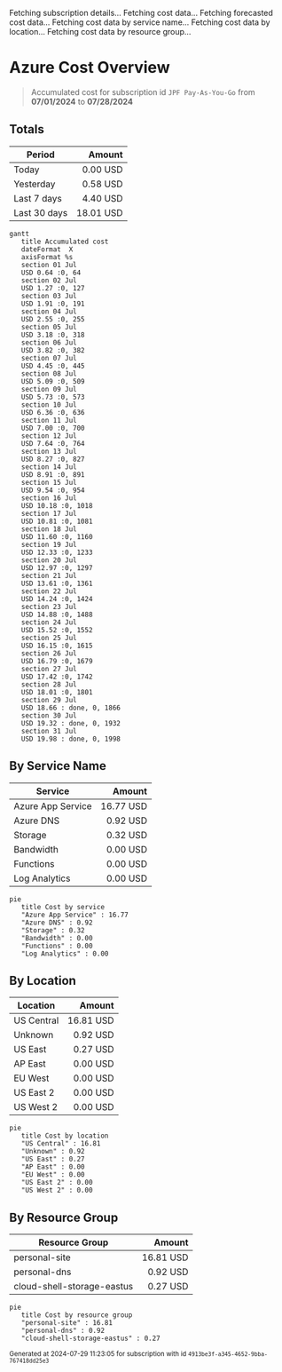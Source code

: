 Fetching subscription details...
Fetching cost data...
Fetching forecasted cost data...
Fetching cost data by service name...
Fetching cost data by location...
Fetching cost data by resource group...
# Azure Cost Overview

> Accumulated cost for subscription id `JPF Pay-As-You-Go` from **07/01/2024** to **07/28/2024**

## Totals

|Period|Amount|
|---|---:|
|Today|0.00 USD|
|Yesterday|0.58 USD|
|Last 7 days|4.40 USD|
|Last 30 days|18.01 USD|

```mermaid
gantt
   title Accumulated cost
   dateFormat  X
   axisFormat %s
   section 01 Jul
   USD 0.64 :0, 64
   section 02 Jul
   USD 1.27 :0, 127
   section 03 Jul
   USD 1.91 :0, 191
   section 04 Jul
   USD 2.55 :0, 255
   section 05 Jul
   USD 3.18 :0, 318
   section 06 Jul
   USD 3.82 :0, 382
   section 07 Jul
   USD 4.45 :0, 445
   section 08 Jul
   USD 5.09 :0, 509
   section 09 Jul
   USD 5.73 :0, 573
   section 10 Jul
   USD 6.36 :0, 636
   section 11 Jul
   USD 7.00 :0, 700
   section 12 Jul
   USD 7.64 :0, 764
   section 13 Jul
   USD 8.27 :0, 827
   section 14 Jul
   USD 8.91 :0, 891
   section 15 Jul
   USD 9.54 :0, 954
   section 16 Jul
   USD 10.18 :0, 1018
   section 17 Jul
   USD 10.81 :0, 1081
   section 18 Jul
   USD 11.60 :0, 1160
   section 19 Jul
   USD 12.33 :0, 1233
   section 20 Jul
   USD 12.97 :0, 1297
   section 21 Jul
   USD 13.61 :0, 1361
   section 22 Jul
   USD 14.24 :0, 1424
   section 23 Jul
   USD 14.88 :0, 1488
   section 24 Jul
   USD 15.52 :0, 1552
   section 25 Jul
   USD 16.15 :0, 1615
   section 26 Jul
   USD 16.79 :0, 1679
   section 27 Jul
   USD 17.42 :0, 1742
   section 28 Jul
   USD 18.01 :0, 1801
   section 29 Jul
   USD 18.66 : done, 0, 1866
   section 30 Jul
   USD 19.32 : done, 0, 1932
   section 31 Jul
   USD 19.98 : done, 0, 1998
```

## By Service Name

|Service|Amount|
|---|---:|
|Azure App Service|16.77 USD|
|Azure DNS|0.92 USD|
|Storage|0.32 USD|
|Bandwidth|0.00 USD|
|Functions|0.00 USD|
|Log Analytics|0.00 USD|

```mermaid
pie
   title Cost by service
   "Azure App Service" : 16.77
   "Azure DNS" : 0.92
   "Storage" : 0.32
   "Bandwidth" : 0.00
   "Functions" : 0.00
   "Log Analytics" : 0.00
```

## By Location

|Location|Amount|
|---|---:|
|US Central|16.81 USD|
|Unknown|0.92 USD|
|US East|0.27 USD|
|AP East|0.00 USD|
|EU West|0.00 USD|
|US East 2|0.00 USD|
|US West 2|0.00 USD|

```mermaid
pie
   title Cost by location
   "US Central" : 16.81
   "Unknown" : 0.92
   "US East" : 0.27
   "AP East" : 0.00
   "EU West" : 0.00
   "US East 2" : 0.00
   "US West 2" : 0.00
```

## By Resource Group

|Resource Group|Amount|
|---|---:|
|personal-site|16.81 USD|
|personal-dns|0.92 USD|
|cloud-shell-storage-eastus|0.27 USD|

```mermaid
pie
   title Cost by resource group
   "personal-site" : 16.81
   "personal-dns" : 0.92
   "cloud-shell-storage-eastus" : 0.27
```

<sup>Generated at 2024-07-29 11:23:05 for subscription with id `4913be3f-a345-4652-9bba-767418dd25e3`</sup>
